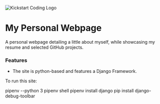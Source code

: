 ![Kickstart Coding Logo](./apps/core/static/images/kickstart_coding_logo.png)

# My Personal Webpage

A personal webpage detailing a little about myself, while showcasing my resume and selected GitHub projects.



### Features

* The site is python-based and features a Django Framework. 

To run this site:

pipenv --python 3
pipenv shell
pipenv install django
pip install django-debug-toolbar


